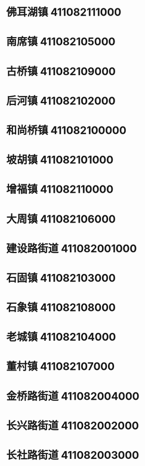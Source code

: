 # 佛耳湖镇 411082111000
# 南席镇 411082105000
# 古桥镇 411082109000
# 后河镇 411082102000
# 和尚桥镇 411082100000
# 坡胡镇 411082101000
# 增福镇 411082110000
# 大周镇 411082106000
# 建设路街道 411082001000
# 石固镇 411082103000
# 石象镇 411082108000
# 老城镇 411082104000
# 董村镇 411082107000
# 金桥路街道 411082004000
# 长兴路街道 411082002000
# 长社路街道 411082003000
